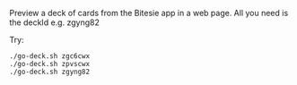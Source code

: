 Preview a deck of cards from the Bitesie app in a web page.
All you need is the deckId e.g. zgyng82

Try:
```
./go-deck.sh zgc6cwx
./go-deck.sh zpvscwx
./go-deck.sh zgyng82
```
